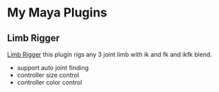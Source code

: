 # My Maya Plugins

## Limb Rigger

[Limb Rigger]("./src/LimbRigger.py")
this plugin rigs any 3 joint limb with ik and fk and ikfk blend.

* support auto joint finding
* controller size control
* controller color control